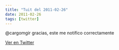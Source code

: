 ```yaml
---
title: "Tuit del 2011-02-26"
date: 2011-02-26
tags: [twitter]
---
```


@cargomgir gracias, este me notifico correctamente



[Ver en Twitter](https://twitter.com/i/web/status/41548890607984640)
